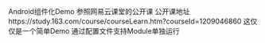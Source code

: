 Android组件化Demo
  参照网易云课堂的公开课
  公开课地址https://study.163.com/course/courseLearn.htm?courseId=1209046860
  这仅仅是一个简单Demo
  通过配置文件支持Module单独运行